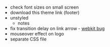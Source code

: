 * check font sizes on small screen
* download this theme link (footer)
* unstyled
	* notes
* fix transition delay on link arrow - [webkit bug](http://code.google.com/p/chromium/issues/detail?id=54699)
* mouseover effect on logo
* separate CSS file
